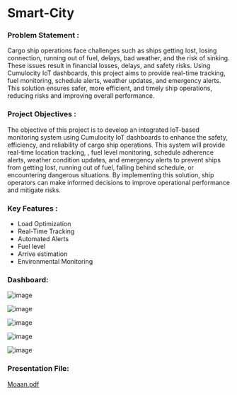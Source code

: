 # Smart-City

### Problem Statement :
Cargo ship operations face challenges such as ships getting lost, losing connection, running out of fuel, delays, bad weather, and the risk of sinking. These issues result in financial losses, delays, and safety risks. Using Cumulocity IoT dashboards, this project aims to provide real-time tracking, fuel monitoring, schedule alerts, weather updates, and emergency alerts. This solution ensures safer, more efficient, and timely ship operations, reducing risks and improving overall performance.

### Project Objectives :
The objective of this project is to develop an integrated IoT-based monitoring system using Cumulocity IoT dashboards to enhance the safety, efficiency, and reliability of cargo ship operations. This system will provide real-time location tracking, , fuel level monitoring, schedule adherence alerts, weather condition updates, and emergency alerts to prevent ships from getting lost, running out of fuel, falling behind schedule, or encountering dangerous situations. By implementing this solution, ship operators can make informed decisions to improve operational performance and mitigate risks.

### Key Features :
- Load Optimization
- Real-Time Tracking
- Automated Alerts
- Fuel level
- Arrive estimation
- Environmental Monitoring

### Dashboard:

![image](https://github.com/user-attachments/assets/8dfa0ab4-ca0c-4936-8af9-7e5a5042dd7e)

![image](https://github.com/user-attachments/assets/401d7838-cd1a-488c-b160-70e7b7ebef23)

![image](https://github.com/user-attachments/assets/77ff3569-6e9b-49ac-9596-88f90ed77821)

![image](https://github.com/user-attachments/assets/ee9aa523-e0b4-430b-9063-9789b736d8f0)

![image](https://github.com/user-attachments/assets/04cb0da7-68d9-433b-8910-b7edaa9b5432)

### Presentation File:
[Moaan.pdf](https://github.com/user-attachments/files/17239185/Moaan.pdf)
